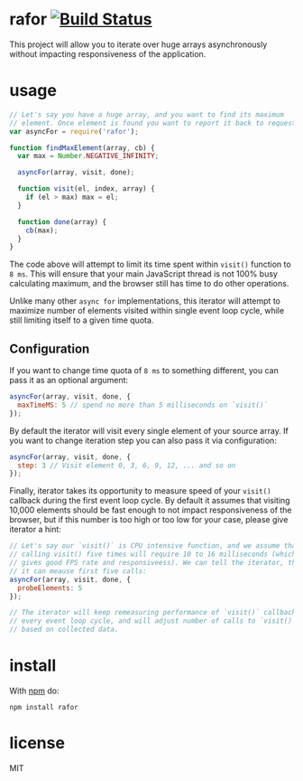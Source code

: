 # rafor [![Build Status](https://travis-ci.org/anvaka/rafor.svg)](https://travis-ci.org/anvaka/rafor)

This project will allow you to iterate over huge arrays asynchronously without
impacting responsiveness of the application.

# usage

``` js
// Let's say you have a huge array, and you want to find its maximum
// element. Once element is found you want to report it back to requestor:
var asyncFor = require('rafor');

function findMaxElement(array, cb) {
  var max = Number.NEGATIVE_INFINITY;

  asyncFor(array, visit, done);

  function visit(el, index, array) {
    if (el > max) max = el;
  }

  function done(array) {
    cb(max);
  }
}
```

The code above will attempt to limit its time spent within `visit()` function
to `8 ms`. This will ensure that your main JavaScript thread is not 100% busy
calculating maximum, and the browser still has time to do other operations.

Unlike many other `async for` implementations, this iterator will attempt to
maximize number of elements visited within single event loop cycle, while still
limiting itself to a given time quota.

## Configuration

If you want to change time quota of `8 ms` to something different, you can
pass it as an optional argument:

``` js
asyncFor(array, visit, done, {
  maxTimeMS: 5 // spend no more than 5 milliseconds on `visit()`
});
```

By default the iterator will visit every single element of your source array.
If you want to change iteration step you can also pass it via configuration:

``` js
asyncFor(array, visit, done, {
  step: 3 // Visit element 0, 3, 6, 9, 12, ... and so on
});
```

Finally, iterator takes its opportunity to measure speed of your `visit()`
callback during the first event loop cycle. By default it assumes that visiting
10,000 elements should be fast enough to not impact responsiveness of the
browser, but if this number is too high or too low for your case, please give
iterator a hint:

``` js
// Let's say our `visit()` is CPU intensive function, and we assume that
// calling visit() five times will require 10 to 16 milliseconds (which
// gives good FPS rate and responsiveess). We can tell the iterator, that
// it can meause first five calls:
asyncFor(array, visit, done, {
  probeElements: 5
});

// The iterator will keep remeasuring performance of `visit()` callback on
// every event loop cycle, and will adjust number of calls to `visit()`
// based on collected data.
```

# install

With [npm](https://npmjs.org) do:

```
npm install rafor
```

# license

MIT
